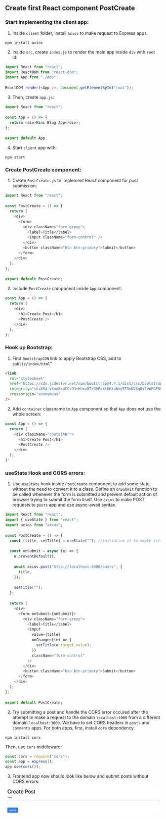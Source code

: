 ## Create first React component PostCreate

### Start implementing the client app:

1. Inside `client` folder, install `axios` to make request to Express apps.

```shell
npm install axios
```

2. Inside `src`, create `index.js` to render the main app inside `div` with `root` id:

```js
import React from "react";
import ReactDOM from "react-dom";
import App from "./App";

ReactDOM.render(<App />, document.getElementById("root"));
```

3. Then, create `app.js`:

```js
import React from "react";

const App = () => {
  return <div>Mini Blog App</div>;
};

export default App;
```

4. Start `client` app with:

```shell
npm start
```

### Create PostCreate component:

1. Create `PostCreate.js` to implement React component for post submission:

```js
import React from "react";

const PostCreate = () => {
  return (
    <div>
      <form>
        <div className="form-group">
          <label>Title</label>
          <input className="form-control" />
        </div>
        <button className="btn btn-primary">Submit</button>
      </form>
    </div>
  );
};

export default PostCreate;
```

2. Include `PostCreate` component inside `App` component:

```js
const App = () => {
  return (
    <div>
      <h1>Create Post</h1>
      <PostCreate />
    </div>
  );
};
```

### Hook up Bootstrap:

1. Find `BootstrapCDN` link to apply Bootstrap CSS, add to `public/index/html`"

```html
<link
  rel="stylesheet"
  href="https://cdn.jsdelivr.net/npm/bootstrap@4.4.1/dist/css/bootstrap.min.css"
  integrity="sha384-Vkoo8x4CGsO3+Hhxv8T/Q5PaXtkKtu6ug5TOeNV6gBiFeWPGFN9MuhOf23Q9Ifjh"
  crossorigin="anonymous"
/>
```

2. Add `container` classname to `App` component so that `App` does not use the whole screen:

```js
const App = () => {
  return (
    <div className="container">
      <h1>Create Post</h1>
      <PostCreate />
    </div>
  );
}"
```

### useState Hook and CORS errors:

1. Use `useState` hook inside `PostCreate` component to add some state, without the need to convert it to a class. Define an `onSubmit` function to be called whenever the form is submitted and prevent default action of browser trying to submit the form itself. Use `axios` to make POST requests to `posts` app and use async-await syntax.

```js
import React from "react";
import { useState } from "react";
import axios from "axios";

const PostCreate = () => {
  const [title, setTitle] = useState(""); //initialize it to empty string

  const onSubmit = async (e) => {
    e.preventDefault();

    await axios.post("http://localhost:4000/posts", {
      title,
    });

    setTitle("");
  };

  return (
    <div>
      <form onSubmit={onSubmit}>
        <div className="form-group">
          <label>Title</label>
          <input
            value={title}
            onChange={(e) => {
              setTitle(e.target.value);
            }}
            className="form-control"
          />
        </div>
        <button className="btn btn-primary">Submit</button>
      </form>
    </div>
  );
};

export default PostCreate;
```

2. Try submitting a post and handle the CORS error occured after the attempt to make a request to the domain `localhost:4000` from a different domain `localhost:3000`. We have to set CORS headers in `posts` and `comments` apps. For both apps, first, install `cors` dependency:

```shell
npm install cors
```

Then, use `cors` middleware:

```js
const cors = require("cors");
const app = express();
app.use(cors());
```

3. Frontend app now should look like below and submit posts without CORS errors:

![this](../screenshots/01_PostCreate.png)
